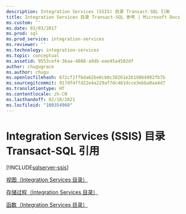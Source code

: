 ```yaml
---
description: Integration Services (SSIS) 目录 Transact-SQL 引用
title: Integration Services 目录 Transact-SQL 参考 | Microsoft Docs
ms.custom: ''
ms.date: 03/03/2017
ms.prod: sql
ms.prod_service: integration-services
ms.reviewer: ''
ms.technology: integration-services
ms.topic: conceptual
ms.assetid: 9553cef4-36aa-4088-a9db-eee45a4502df
author: chugugrace
ms.author: chugu
ms.openlocfilehash: 672cf1ff6da62be0cb0c38261e2b19864982fb7b
ms.sourcegitcommit: 917df4ffd22e4a229af7dc481dcce3ebba0aa4d7
ms.translationtype: HT
ms.contentlocale: zh-CN
ms.lasthandoff: 02/10/2021
ms.locfileid: "100354960"
---
```

# <a name="integration-services-ssis-catalog-transact-sql-reference"></a>Integration Services (SSIS) 目录 Transact-SQL 引用

[!INCLUDE[sqlserver-ssis](../../includes/applies-to-version/sqlserver-ssis.md)]


[视图（Integration Services 目录）](../../integration-services/system-views/views-integration-services-catalog.md)  
  
 [存储过程（Integration Services 目录）](../../integration-services/system-stored-procedures/stored-procedures-integration-services-catalog.md)  
  
 [函数（Integration Services 目录）](../functions-dm-execution-performance-counters.md)